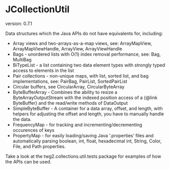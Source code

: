 JCollectionUtil
==============
version: 0.7.1

Data structures which the Java APIs do not have equivalents for, including:
* Array views and two-arrays-as-a-map views, see: ArrayMapView, ArrayMapViewHandle, ArrayView, ArrayViewHandle
* Bags - unordered lists with O(1) index removal performance, see: Bag, MultiBag
* BiTypeList - a list containing two data element types with strongly typed access to elements in the list
* Pair collections - non-unique maps, with list, sorted list, and bag implementations, see: PairBag, PairList, SortedPairList
* Circular buffers, see CircularArray, CircularByteArray
* ByteBufferArray - Combines the ability to resize a ByteArrayOutputStream with the indexed position access of a {@link ByteBuffer} and the read/write methods of DataOutput
* SimpleByteBuffer - A container for a data array, offset, and length, with helpers for adjusting the offset and length, you have to manually handle the data.
* FrequencyMap - for tracking and incrementing/decrementing occurences of keys
* PropertyMap - for easily loading/saving Java '.properties' files and automatically parsing boolean, int, float, hexadecimal int, String, Color, File, and Path properties.

Take a look at the twg2.collections.util.tests package for examples of how the APIs can be used.
